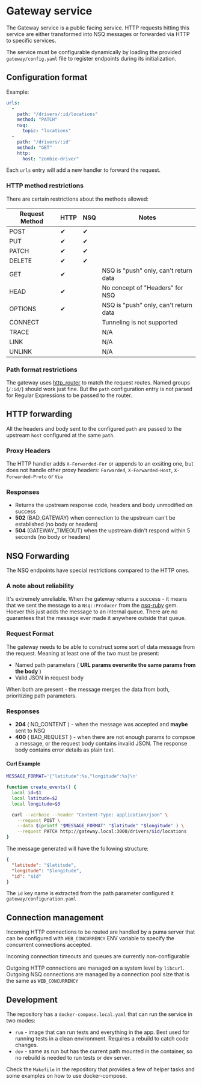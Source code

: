 # Gateway service

The Gateway service is a public facing service. HTTP requests hitting this service are either transformed into NSQ messages or forwarded via HTTP to specific services.

The service must be configurable dynamically by loading the provided `gateway/config.yaml` file to register endpoints during its initialization.

## Configuration format

Example:

```yaml
urls:
  -
    path: "/drivers/:id/locations"
    method: "PATCH"
    nsq:
      topic: "locations"
  -
    path: "/drivers/:id"
    method: "GET"
    http:
      host: "zombie-driver"
```

Each `urls` entry will add a new handler to forward the request. 

### HTTP method restrictions

There are certain restrictions about the methods allowed:

| Request Method | HTTP  | NSQ | Notes                                 |
|----------------|-------|-----|---------------------------------------|
| POST           | ✔     | ✔   |                                       |
| PUT            | ✔     | ✔   |                                       |
| PATCH          | ✔     | ✔   |                                       |
| DELETE         | ✔     | ✔   |                                       |
| GET            | ✔     |     | NSQ is "push" only, can't return data |
| HEAD           | ✔     |     | No concept of "Headers" for NSQ       |
| OPTIONS        | ✔     |     | NSQ is "push" only, can't return data |
| CONNECT        |       |     | Tunneling is not supported            |
| TRACE          |       |     | N/A                                   |
| LINK           |       |     | N/A                                   |
| UNLINK         |       |     | N/A                                   |


### Path format restrictions

The gateway uses [http_router](https://github.com/joshbuddy/http_router) to match the request routes. Named groups (`/:id/`) should work just fine. But the `path` configuration entry is not parsed for Regular Expressions to be passed to the router.

## HTTP forwarding

All the headers and body sent to the configured `path` are passed to the upstream `host` configured at the same `path`.

### Proxy Headers

The HTTP handler adds `X-Forwarded-For` or appends to an exsiting one, but does not handle other proxy headers: `Forwarded`, `X-Forwarded-Host`, `X-Forwarded-Proto` or `Via`

### Responses

  - Returns the upstream response code, headers and body unmodified on success
  - **502** (BAD_GATEWAY) when connection to the upstream can't be established (no body or headers)
  - **504** (GATEWAY_TIMEOUT) when the upstream didn't respond within 5 seconds (no body or headers)
  
## NSQ Forwarding

The NSQ endpoints have special restrictions compared to the HTTP ones.

### A note about reliability

It's extremely unreliable. When the gateway returns a success - it means that we sent the message to a `Nsq::Producer` from the [nsq-ruby](https://github.com/wistia/nsq-ruby) gem. Hoever this just adds the message to an internal queue. There are no guarantees that the message ever made it anywhere outside that queue. 


### Request Format

The gateway needs to be able to construct some sort of data message from the request. Meaning at least one of the two must be present:
  - Named path parameters ( **URL params overwrite the same params from the body** )
  - Valid JSON in request body

When both are present - the message merges the data from both, prioritizing path parameters.

### Responses
  - **204** ( NO_CONTENT ) - when the message was accepted and **maybe** sent to NSQ
  - **400** ( BAD_REQUEST ) - when there are not enough params to compsoe a message, or the request body contains invalid JSON. The response body contains error details as plain text.

#### Curl Example

```bash
MESSAGE_FORMAT='{"latitude":%s,"longitude":%s}\n'

function create_events() {
  local id=$1
  local latitude=$2
  local longitude=$3

  curl --verbose --header "Content-Type: application/json" \
    --request POST \
    --data $(printf "$MESSAGE_FORMAT" "$latitude" "$longitude" ) \
    --request PATCH http://gateway.local:3000/drivers/$id/locations
}
```
The message generated will have the following structure:
```json
{
  "latitude": "$latitude",
  "longitude": "$longitude",
  "id": "$id"
}
```
The `id` key name is extracted from the path parameter configured it `gateway/configuration.yaml`

## Connection management

Incoming HTTP connections to be routed are handled by a puma server that can be configured with `WEB_CONCURRENCY` ENV variable to specify the concurrent connections accepted.

Incoming connection timeouts and queues are currently non-configurable

Outgoing HTTP connections are managed on a system level by `libcurl`.
Outgoing NSQ connections are managed by a connection pool size that is the same as `WEB_CONCURRENCY`

## Development

The repository has a `docker-compose.local.yaml` that can run the service in two modes:

 - `run` - image that can run tests and everything in the app. Best used for running tests in a clean environment. Requires a rebuild to catch code changes.
 - `dev` - same as run but has the current path mounted in the container, so no rebuild is needed to run tests or dev server.


Check the `Makefile` in the repository that provides a few of helper tasks and some examples on how to use docker-compose.
